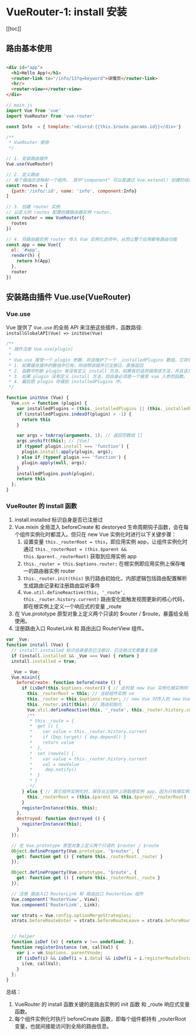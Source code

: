 # VueRouter-1: install 安装

[[toc]]

## 路由基本使用

```html

<div id="app">
  <h1>Hello App!</h1>
  <router-link to="/info/13?q=keyword">详情页</router-link>
  <hr/>
  <router-view></router-view>
</div>
```
```js
// main.js
import Vue from 'vue'
import VueRouter from 'vue-router'

const Info  = { template:'<div>id:{{this.$route.params.id}}</div>'}

/**
 * VueRouter 使用
 */

// 1. 安装路由插件
Vue.use(VueRouter)

// 2. 定义路由
// 每个路由应该映射一个组件。 其中"component" 可以是通过 Vue.extend() 创建的组件构造器，或者只是一个组件配置对象。
const routes = [
  {path:'/info/:id', name: 'info', component:Info}
]

// 3. 创建 router 实例
// 以定义的 routes 配置创建路由器实例 router。
const router = new VueRouter({
  routes
})

// 4. 将路由器实例 router 传入 Vue 实例化选项中。从而让整个应用都有路由功能
const app = new Vue({
  el: '#app',
  render(h) {
    return h(App)
  },
  router
})
```

## 安装路由插件 Vue.use(VueRouter)

### Vue.use

Vue 提供了 `Vue.use` 的全局 API 来注册这些插件，函数路径: `installGlobalAPI(Vue) => initUse(Vue)`

```js
/**
 * 插件注册 Vue.use(plugin)
 * 
 * Vue.use 接受一个 plugin 参数，并且维护了一个 _installedPlugins 数组，它存储所有注册过的 plugin；
 * 1. 如果缓存插件的数组中已有，则说明该插件已注册过，直接返回
 * 2. 函数中判断 plugin 有没有定义 install 方法，如果有的话则调用该方法，并且该方法执行的第一个参数是 Vue；
 * 3. 如果 plugin 没有定义 install 方法，则自身必须是一个接受 vue 入参的函数。
 * 4. 最后把 plugin 存储到 installedPlugins 中。
 */ 

function initUse (Vue) {
  Vue.use = function (plugin) {
    var installedPlugins = (this._installedPlugins || (this._installedPlugins = []));
    if (installedPlugins.indexOf(plugin) > -1) {
      return this
    }

    var args = toArray(arguments, 1); // 返回空数组 []
    args.unshift(this); // [Vue]
    if (typeof plugin.install === 'function') {
      plugin.install.apply(plugin, args);
    } else if (typeof plugin === 'function') {
      plugin.apply(null, args);
    }
    installedPlugins.push(plugin);
    return this
  };
}
```

### VueRouter 的 install 函数

1. install.installed 标识自身是否已注册过
2. Vue.mixin 全局混入 beforeCreate 和 destoryed 生命周期钩子函数，会在每个组件实例化时都混入。但只在 new Vue 实例化时进行以下关键步骤：
    1. 设置变量 `this._routerRoot = this`，即应用实例 app，让组件实例化时通过 `this._routerRoot = (this.$parent && this.$parent._routerRoot)` 获取到应用实例 app
    1. `this._router = this.$options.router;` 在根实例即应用实例上保存唯一的路由器实例 router
    1. `this._router.init(this)` 执行路由初始化，内部逻辑包括路由配置解析生成路由记录和注册路由监听事件
    1. `Vue.util.defineReactive(this, '_route', this._router.history.current)` 路由变化能触发视图更新的核心代码，即在根实例上定义一个响应式的变量 _route
3. 在 Vue.prototype 原型对象上定义两个只读的 $router / $route，暴露给全局使用。
4. 注册路由入口 RouterLink 和 路由出口 RouterView 组件。

```js
var _Vue;
function install (Vue) {
  // install.installed 标识自身是否已注册过，已注册过无需重复注册
  if (install.installed && _Vue === Vue) { return }
  install.installed = true;

  _Vue = Vue;
  Vue.mixin({
    beforeCreate: function beforeCreate () {
      if (isDef(this.$options.router)) { // 此时是 new Vue 实例化根实例时
        this._routerRoot = this; // 当前组件实例 vm
        this._router = this.$options.router; // new Vue 时传入的 new VueRouter 实例
        this._router.init(this); // 路由初始化
        Vue.util.defineReactive(this, '_route', this._router.history.current);
        /**
         * this._route = {
         *  get () {
         *    var value = this._router.history.current
         *    if (Dep.target) { dep.depend() }
         *    return value
         *  },
         *  set (newVal) {
         *    var value = this._router.history.current
         *    val = newValue
         *     dep.notify()
         *  }
         * }
         */
      } else { // 其它组件实例化时，保存从父组件上获取根实例 app，因为只有根实例上才含有路由信息
        this._routerRoot = (this.$parent && this.$parent._routerRoot) || this;
      }
      registerInstance(this, this);
    },
    destroyed: function destroyed () {
      registerInstance(this);
    }
  });

  // 在 Vue.prototype 原型对象上定义两个只读的 $router / $route
  Object.defineProperty(Vue.prototype, '$router', {
    get: function get () { return this._routerRoot._router }
  });

  Object.defineProperty(Vue.prototype, '$route', {
    get: function get () { return this._routerRoot._route }
  });

  // 注册 路由入口 RouterLink 和 路由出口 RouterView 组件
  Vue.component('RouterView', View);
  Vue.component('RouterLink', Link);

  var strats = Vue.config.optionMergeStrategies;
  strats.beforeRouteEnter = strats.beforeRouteLeave = strats.beforeRouteUpdate = strats.created;


  // helper
  function isDef (v) { return v !== undefined; };
  function registerInstance (vm, callVal) {
    var i = vm.$options._parentVnode;
    if (isDef(i) && isDef(i = i.data) && isDef(i = i.registerRouteInstance)) {
      i(vm, callVal);
    }
  };
}
```

总结： 
1. VueRouter 的 install 函数关键的是路由实例的 init 函数 和 _route 响应式变量函数。
1. 每个组件实例化时执行 beforeCreate 函数，即每个组件都持有 _routerRoot 变量，也就间接能访问到全局的路由信息。
